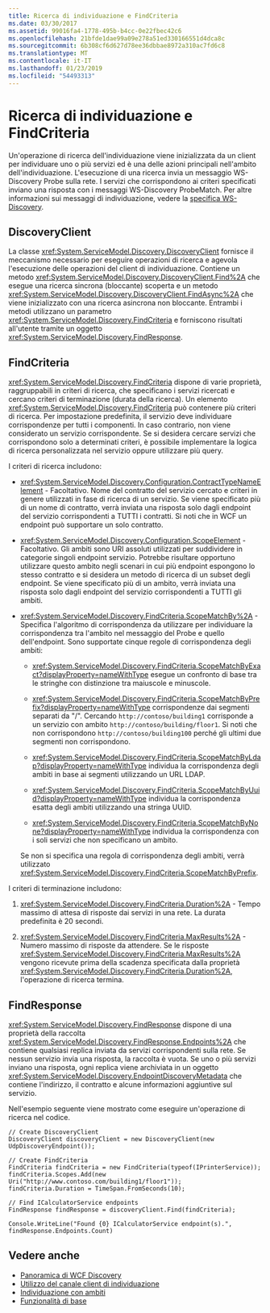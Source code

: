 ```yaml
---
title: Ricerca di individuazione e FindCriteria
ms.date: 03/30/2017
ms.assetid: 99016fa4-1778-495b-b4cc-0e22fbec42c6
ms.openlocfilehash: 21bfde1dae99a09e278a51ed330166551d4dca8c
ms.sourcegitcommit: 6b308cf6d627d78ee36dbbae8972a310ac7fd6c8
ms.translationtype: MT
ms.contentlocale: it-IT
ms.lasthandoff: 01/23/2019
ms.locfileid: "54493313"
---
```

# <a name="discovery-find-and-findcriteria"></a>Ricerca di individuazione e FindCriteria
Un'operazione di ricerca dell'individuazione viene inizializzata da un client per individuare uno o più servizi ed è una delle azioni principali nell'ambito dell'individuazione. L'esecuzione di una ricerca invia un messaggio WS-Discovery Probe sulla rete. I servizi che corrispondono ai criteri specificati inviano una risposta con i messaggi WS-Discovery ProbeMatch. Per altre informazioni sui messaggi di individuazione, vedere la [specifica WS-Discovery](https://go.microsoft.com/fwlink/?LinkID=122347).  
  
## <a name="discoveryclient"></a>DiscoveryClient  
 La classe <xref:System.ServiceModel.Discovery.DiscoveryClient> fornisce il meccanismo necessario per eseguire operazioni di ricerca e agevola l'esecuzione delle operazioni del client di individuazione. Contiene un metodo <xref:System.ServiceModel.Discovery.DiscoveryClient.Find%2A> che esegue una ricerca sincrona (bloccante) scoperta e un metodo <xref:System.ServiceModel.Discovery.DiscoveryClient.FindAsync%2A> che viene inizializzato con una ricerca asincrona non bloccante. Entrambi i metodi utilizzano un parametro <xref:System.ServiceModel.Discovery.FindCriteria> e forniscono risultati all'utente tramite un oggetto <xref:System.ServiceModel.Discovery.FindResponse>.  
  
## <a name="findcriteria"></a>FindCriteria  
 <xref:System.ServiceModel.Discovery.FindCriteria> dispone di varie proprietà, raggruppabili in criteri di ricerca, che specificano i servizi ricercati e cercano criteri di terminazione (durata della ricerca). Un elemento <xref:System.ServiceModel.Discovery.FindCriteria> può contenere più criteri di ricerca. Per impostazione predefinita, il servizio deve individuare corrispondenze per tutti i componenti. In caso contrario, non viene considerato un servizio corrispondente. Se si desidera cercare servizi che corrispondono solo a determinati criteri, è possibile implementare la logica di ricerca personalizzata nel servizio oppure utilizzare più query.  
  
 I criteri di ricerca includono:  
  
-   <xref:System.ServiceModel.Discovery.Configuration.ContractTypeNameElement> - Facoltativo. Nome del contratto del servizio cercato e criteri in genere utilizzati in fase di ricerca di un servizio. Se viene specificato più di un nome di contratto, verrà inviata una risposta solo dagli endpoint del servizio corrispondenti a TUTTI i contratti. Si noti che in WCF un endpoint può supportare un solo contratto.  
  
-   <xref:System.ServiceModel.Discovery.Configuration.ScopeElement> - Facoltativo. Gli ambiti sono URI assoluti utilizzati per suddividere in categorie singoli endpoint servizio. Potrebbe risultare opportuno utilizzare questo ambito negli scenari in cui più endpoint espongono lo stesso contratto e si desidera un metodo di ricerca di un subset degli endpoint. Se viene specificato più di un ambito, verrà inviata una risposta solo dagli endpoint del servizio corrispondenti a TUTTI gli ambiti.  
  
-   <xref:System.ServiceModel.Discovery.FindCriteria.ScopeMatchBy%2A> - Specifica l'algoritmo di corrispondenza da utilizzare per individuare la corrispondenza tra l'ambito nel messaggio del Probe e quello dell'endpoint. Sono supportate cinque regole di corrispondenza degli ambiti:  
  
    -   <xref:System.ServiceModel.Discovery.FindCriteria.ScopeMatchByExact?displayProperty=nameWithType> esegue un confronto di base tra le stringhe con distinzione tra maiuscole e minuscole.  
  
    -   <xref:System.ServiceModel.Discovery.FindCriteria.ScopeMatchByPrefix?displayProperty=nameWithType> corrispondenze dai segmenti separati da "/". Cercando `http://contoso/building1` corrisponde a un servizio con ambito `http://contoso/building/floor1`. Si noti che non corrispondono `http://contoso/building100` perché gli ultimi due segmenti non corrispondono.  
  
    -   <xref:System.ServiceModel.Discovery.FindCriteria.ScopeMatchByLdap?displayProperty=nameWithType> individua la corrispondenza degli ambiti in base ai segmenti utilizzando un URL LDAP.  
  
    -   <xref:System.ServiceModel.Discovery.FindCriteria.ScopeMatchByUuid?displayProperty=nameWithType> individua la corrispondenza esatta degli ambiti utilizzando una stringa UUID.  
  
    -   <xref:System.ServiceModel.Discovery.FindCriteria.ScopeMatchByNone?displayProperty=nameWithType> individua la corrispondenza con i soli servizi che non specificano un ambito.  
  
     Se non si specifica una regola di corrispondenza degli ambiti, verrà utilizzato <xref:System.ServiceModel.Discovery.FindCriteria.ScopeMatchByPrefix>.  
  
 I criteri di terminazione includono:  
  
1.  <xref:System.ServiceModel.Discovery.FindCriteria.Duration%2A> - Tempo massimo di attesa di risposte dai servizi in una rete. La durata predefinita è 20 secondi.  
  
2.  <xref:System.ServiceModel.Discovery.FindCriteria.MaxResults%2A> - Numero massimo di risposte da attendere. Se le risposte <xref:System.ServiceModel.Discovery.FindCriteria.MaxResults%2A> vengono ricevute prima della scadenza specificata dalla proprietà <xref:System.ServiceModel.Discovery.FindCriteria.Duration%2A>, l'operazione di ricerca termina.  
  
## <a name="findresponse"></a>FindResponse  
 <xref:System.ServiceModel.Discovery.FindResponse> dispone di una proprietà della raccolta <xref:System.ServiceModel.Discovery.FindResponse.Endpoints%2A> che contiene qualsiasi replica inviata da servizi corrispondenti sulla rete. Se nessun servizio invia una risposta, la raccolta è vuota. Se uno o più servizi inviano una risposta, ogni replica viene archiviata in un oggetto <xref:System.ServiceModel.Discovery.EndpointDiscoveryMetadata> che contiene l'indirizzo, il contratto e alcune informazioni aggiuntive sul servizio.  
  
 Nell'esempio seguente viene mostrato come eseguire un'operazione di ricerca nel codice.  
  
```  
// Create DiscoveryClient  
DiscoveryClient discoveryClient = new DiscoveryClient(new UdpDiscoveryEndpoint());  
  
// Create FindCriteria  
FindCriteria findCriteria = new FindCriteria(typeof(IPrinterService));  
findCriteria.Scopes.Add(new Uri("http://www.contoso.com/building1/floor1"));  
findCriteria.Duration = TimeSpan.FromSeconds(10);   
  
// Find ICalculatorService endpoints              
FindResponse findResponse = discoveryClient.Find(findCriteria);  
  
Console.WriteLine("Found {0} ICalculatorService endpoint(s).", findResponse.Endpoints.Count)  
```  
  
## <a name="see-also"></a>Vedere anche
- [Panoramica di WCF Discovery](../../../../docs/framework/wcf/feature-details/wcf-discovery-overview.md)
- [Utilizzo del canale client di individuazione](../../../../docs/framework/wcf/feature-details/using-the-discovery-client-channel.md)
- [Individuazione con ambiti](../../../../docs/framework/wcf/samples/discovery-with-scopes-sample.md)
- [Funzionalità di base](../../../../docs/framework/wcf/samples/basic-sample.md)
